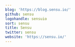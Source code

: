 ```yaml
---
blog: 'https://blog.sensu.io/'
github: sensu
logohandle: sensuio
sort: sensu
title: Sensu
twitter: sensu
website: 'https://sensu.io/'
---
```


